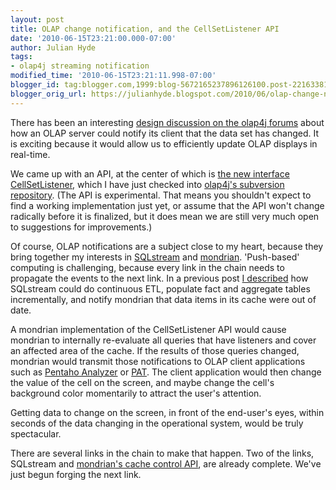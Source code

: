 ```yaml
---
layout: post
title: OLAP change notification, and the CellSetListener API
date: '2010-06-15T23:21:00.000-07:00'
author: Julian Hyde
tags:
- olap4j streaming notification
modified_time: '2010-06-15T23:21:11.998-07:00'
blogger_id: tag:blogger.com,1999:blog-5672165237896126100.post-2216338124335761403
blogger_orig_url: https://julianhyde.blogspot.com/2010/06/olap-change-notification-and.html
---
```


There has been an interesting
[design discussion on the olap4j forums](https://sourceforge.net/projects/olap4j/forums/forum/577988/topic/3737252)
about how an OLAP server could
notify its client that the data set has changed. It is exciting
because it would allow us to efficiently update OLAP displays in
real-time.

We came up with an API, at the center of which is
[the new interface CellSetListener](http://www.olap4j.org/head/api/org/olap4j/CellSetListener.html),
which I have just checked into
[olap4j's subversion repository](https://olap4j.svn.sourceforge.net/viewvc/olap4j?revision=319&view=revision).
(The API is experimental. That means you
shouldn't expect to find a working implementation just yet, or assume
that the API won't change radically before it is finalized, but it
does mean we are still very much open to suggestions for
improvements.)

Of course, OLAP notifications are a subject close to my heart, because
they bring together my interests in [SQLstream](https://www.sqlstream.com)
and [mondrian](https://mondrian.pentaho.org/). 'Push-based'
computing is challenging, because every link in the chain needs to
propagate the events to the next link. In a previous post
[I described](https://julianhyde.blogspot.com/2008/02/streaming-sql-meets-olap.html)
how SQLstream could do continuous ETL, populate fact and
aggregate tables incrementally, and notify mondrian that data items in
its cache were out of date.

A mondrian implementation of the CellSetListener API would cause
mondrian to internally re-evaluate all queries that have listeners and
cover an affected area of the cache. If the results of those queries
changed, mondrian would transmit those notifications to OLAP client
applications such as [Pentaho Analyzer](https://www.pentaho.com/products/analysis/)
or [PAT](https://code.google.com/p/pentahoanalysistool/). The
client application would then change the value of the cell on the
screen, and maybe change the cell's background color momentarily to
attract the user's attention.

Getting data to change on the screen, in front of the end-user's eyes,
within seconds of the data changing in the operational system, would
be truly spectacular.

There are several links in the chain to make that happen. Two of the
links, SQLstream and [mondrian's cache control API](https://julianhyde.blogspot.com/2007/02/mondrian-cache-control.html),
are already complete. We've just begun forging the next link.
